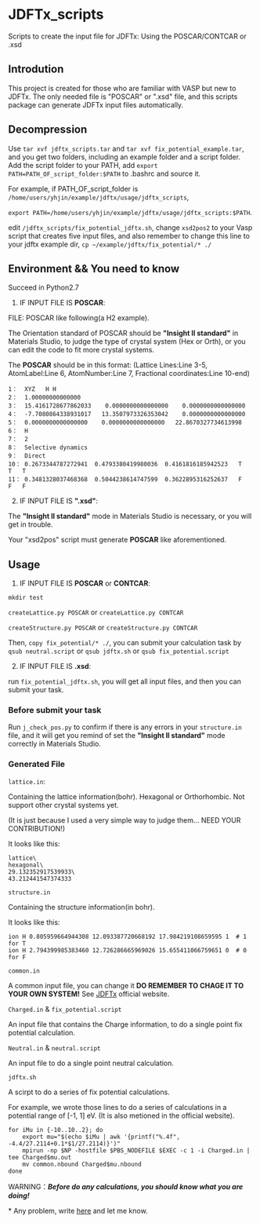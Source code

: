# JDFTx_scripts
Scripts to create the input file for JDFTx: Using the POSCAR/CONTCAR or .xsd

## Introdution

This project is created for those who are familiar with VASP but new to JDFTx. The only needed file is "POSCAR" or ".xsd" file, and this scripts package can generate JDFTx input files automatically.

## Decompression

Use `tar xvf jdftx_scripts.tar` and `tar xvf fix_potential_example.tar`, and you get two folders, including an example folder and a script folder. Add the script folder to your PATH, add `export PATH=PATH_OF_script_folder:$PATH` to .bashrc and source it.

For example, if PATH_OF_script_folder is `/home/users/yhjin/example/jdftx/usage/jdftx_scripts`, 

`export PATH=/home/users/yhjin/example/jdftx/usage/jdftx_scripts:$PATH`.

edit `/jdftx_scripts/fix_potential_jdftx.sh`, change `xsd2pos2` to your Vasp script that creates five input files, and also remember to change this line to your jdftx example dir, `cp ~/example/jdftx/fix_potential/* ./`

## Environment && You need to know

Succeed in Python2.7

1. IF INPUT FILE IS **POSCAR**:

FILE: POSCAR like following(a H2 example). 

The Orientation standard of POSCAR should be **"Insight II standard"** in Materials Studio, to judge the type of crystal system (Hex or Orth), or you can edit the code to fit more crystal systems. 

The **POSCAR** should be in this format:
(Lattice Lines:Line 3-5, AtomLabel:Line 6, AtomNumber:Line 7, Fractional coordinates:Line 10-end)

	1：  XYZ   H H                      
	2：  1.00000000000000     
	3：  15.4161728677862033    0.0000000000000000    0.0000000000000000
	4：  -7.7080864338931017   13.3507973326353042    0.0000000000000000
	5：  0.0000000000000000    0.0000000000000000   22.8670327734613998
	6：  H  
	7：  2
	8：  Selective dynamics
	9：  Direct
	10： 0.2673344787272941  0.4793380419980036  0.4161816185942523   T   T   T
	11： 0.3481328037468368  0.5044238614747599  0.3622895316252637   F   F   F

2. IF INPUT FILE IS **".xsd"**:

The **"Insight II standard"** mode in Materials Studio is necessary, or you will get in trouble.

Your "xsd2pos" script must generate **POSCAR** like aforementioned.



## Usage

1. IF INPUT FILE IS **POSCAR** or **CONTCAR**:

`mkdir test`
 
`createLattice.py POSCAR` or `createLattice.py CONTCAR`

`createStructure.py POSCAR` or `createStructure.py CONTCAR`

Then, `copy fix_potential/* ./`, you can submit your calculation task by `qsub neutral.script` or `qsub jdftx.sh` or `qsub fix_potential.script`

2. IF INPUT FILE IS **.xsd**:

run `fix_potential_jdftx.sh`, you will get all input files, and then you can submit your task.

### Before submit your task

Run `j_check_pos.py` to confirm if there is any errors in your `structure.in` file, and it will get you remind of set the **"Insight II standard"** mode correctly in Materials Studio.


###  Generated File

`lattice.in`: 

Containing the lattice information(bohr). Hexagonal or Orthorhombic. Not support other crystal systems yet. 

(It is just because I used a very simple way to judge them... NEED YOUR CONTRIBUTION!)

It looks like this:

	lattice\
	hexagonal\
	29.132352917539933\
	43.212441547374333

`structure.in`

Containing the structure information(in bohr).

It looks like this:

	ion H 0.805959664944308 12.093387720668192 17.984219108659595 1  # 1 for T
	ion H 2.794399985383460 12.726286665969026 15.655411066759651 0  # 0 for F 

`common.in`

A common input file, you can change it **DO REMEMBER TO CHAGE IT TO YOUR OWN SYSTEM!** See [JDFTx](http://jdftx.org/) official website.

`Charged.in` & `fix_potential.script`

An input file that contains the Charge information, to do a single point fix potential calculation.

`Neutral.in` & `neutral.script`

An input file to do a single point neutral calculation.

`jdftx.sh`

A scirpt to do a series of fix potential calculations.

For example, we wrote those lines to do a series of calculations in a potential range of [-1, 1] eV. (It is also metioned in the official website).

	for iMu in {-10..10..2}; do
    	export mu="$(echo $iMu | awk '{printf("%.4f", -4.4/27.2114+0.1*$1/27.2114)}')"
    	mpirun -np $NP -hostfile $PBS_NODEFILE $EXEC -c 1 -i Charged.in | tee Charged$mu.out
    	mv common.nbound Charged$mu.nbound
	done

 WARNING：***Before do any calculations, you should know what you are doing!***

\* Any problem, write [here](https://github.com/Yanhuanjin/JDFTx_scripts/issues) and let me know.
